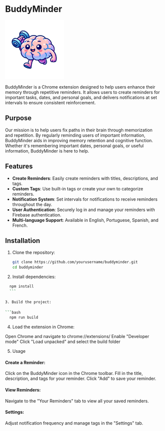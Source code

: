 # BuddyMinder

![BuddyMinder Logo](public/assets/remindly-vector.png)

BuddyMinder is a Chrome extension designed to help users enhance their memory through repetitive reminders. It allows users to create reminders for important tasks, dates, and personal goals, and delivers notifications at set intervals to ensure consistent reinforcement.

## Purpose

Our mission is to help users fix paths in their brain through memorization and repetition. By regularly reminding users of important information, BuddyMinder aids in improving memory retention and cognitive function. Whether it's remembering important dates, personal goals, or useful information, BuddyMinder is here to help.

## Features

- **Create Reminders**: Easily create reminders with titles, descriptions, and tags.
- **Custom Tags**: Use built-in tags or create your own to categorize reminders.
- **Notification System**: Set intervals for notifications to receive reminders throughout the day.
- **User Authentication**: Securely log in and manage your reminders with Firebase authentication.
- **Multi-language Support**: Available in English, Portuguese, Spanish, and French.

## Installation

1. Clone the repository:

   ```bash
   git clone https://github.com/yourusername/buddyminder.git
   cd buddyminder
   ```

2. Install dependencies:

````bash
  npm install
  ```

3. Build the project:

```bash
  npm run build
````

4. Load the extension in Chrome:

Open Chrome and navigate to chrome://extensions/
Enable "Developer mode"
Click "Load unpacked" and select the build folder

5. Usage

#### Create a Reminder:

Click on the BuddyMinder icon in the Chrome toolbar.
Fill in the title, description, and tags for your reminder.
Click "Add" to save your reminder.

#### View Reminders:

Navigate to the "Your Reminders" tab to view all your saved reminders.

#### Settings:

Adjust notification frequency and manage tags in the "Settings" tab.
